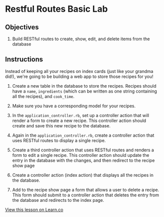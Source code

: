 # Restful Routes Basic Lab

## Objectives

1. Build RESTful routes to create, show, edit, and delete items from the database

## Instructions

Instead of keeping all your recipes on index cards (just like your grandma did!), we're going to be building a web app to store those recipes for you!

1.  Create a new table in the database to store the recipes. Recipes should have a `name`, `ingredients` (which can be written as one string containing all the recipes), and `cook_time`.

2. Make sure you have a corresponding model for your recipes.

3. In the `application_controller.rb`, set up a controller action that will render a form to create a new recipe. This controller action should create and save this new recipe to the database.

4. Again in the `application_controller.rb`, create a controller action that uses RESTful routes to display a single recipe.

5. Create a third controller action that uses RESTful routes and renders a form to edit a single recipe. This controller action should update the entry in the database with the changes, and then redirect to the recipe show page

6. Create a controller action (index action) that displays all the recipes in the database.

7. Add to the recipe show page a form that allows a user to delete a recipe. This form should submit to a controller action that deletes the entry from the database and redirects to the index page.


<a href='https://learn.co/lessons/sinatra-restful-routes-lab' data-visibility='hidden'>View this lesson on Learn.co</a>
